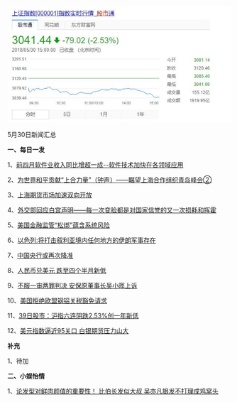 ![05_29](.\05_30.jpg)

5月30日新闻汇总

**一、每日一发**

1、[前四月软件业收入同比增超一成--软件技术加快在各领域应用](http://paper.people.com.cn/rmrb/html/2018-05/31/nw.D110000renmrb_20180531_6-02.htm)

2、[为世界和平贡献“上合力量”（钟声）——瞩望上海合作组织青岛峰会②](http://paper.people.com.cn/rmrb/html/2018-05/31/nw.D110000renmrb_20180531_2-03.htm)

3、[上海期货市场加速双向开放](http://paper.people.com.cn/rmrb/html/2018-05/31/nw.D110000renmrb_20180531_8-19.htm)

4、[外交部回应白宫声明——每一次变脸都是对国家信誉的又一次损耗和挥霍](http://paper.people.com.cn/rmrb/html/2018-05/31/nw.D110000renmrb_20180531_5-21.htm)

5、[美国金融监管“松绑”蕴含系统风险](http://paper.people.com.cn/rmrb/html/2018-05/31/nw.D110000renmrb_20180531_1-22.htm)

6、[以色列:将打击叙利亚境内任何地方的伊朗军事存在](http://news.163.com/18/0531/03/DJ3U6COE0001875O.html)

7、[中国央行或再次降准](http://www.zaobao.com/realtime/china/story20180531-863414)

8、[人民币兑美元 跌至四个半月新低](http://www.zaobao.com/finance/china/story20180531-863386)

9、[不服一审两罪判决 安保原董事长吴小晖上诉](http://www.zaobao.com/finance/china/story20180531-863388)

10、[美国拒绝欧盟钢铝关税豁免请求](http://www.ftchinese.com/story/001077826)

11、[39日股市：沪指六连阴跌2.53%创一年新低](http://news.cctv.com/2018/05/30/VIDEs6FHHGnljho6kB8rAEPi180530.shtml)

12、[美元指数逼近95关口 白银期货压力山大](http://gold.hexun.com/2018-05-30/193111133.html)



**补充**

1、待加



**二、小娱怡情**

1、[论发型对鲜肉颜值的重要性！ 比伯长发似大叔 吴亦凡银发不打理成鸡窝头](http://music.67.com/photo/2018/05/31/919495.html)